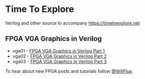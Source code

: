 # Time To Explore
Verilog and other source to accompany https://timetoexplore.net

## FPGA VGA Graphics in Verilog

* vga01 - [FPGA VGA Graphics in Verilog Part 1](https://timetoexplore.net/blog/arty-fpga-vga-verilog-01)
* vga02 - [FPGA VGA Graphics in Verilog Part 2](https://timetoexplore.net/blog/arty-fpga-vga-verilog-02)
* vga03 - [FPGA VGA Graphics in Verilog Part 3](https://timetoexplore.net/blog/arty-fpga-vga-verilog-03)

To hear about new FPGA posts and tutorials follow [@WillFlux](https://twitter.com/WillFlux).
